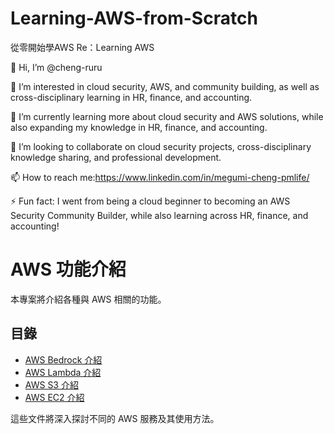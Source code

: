 # Learning-AWS-from-Scratch
從零開始學AWS Re：Learning AWS

👋 Hi, I’m @cheng-ruru

👀 I’m interested in cloud security, AWS, and community building, as well as cross-disciplinary learning in HR, finance, and accounting.

🌱 I’m currently learning more about cloud security and AWS solutions, while also expanding my knowledge in HR, finance, and accounting.

💞️ I’m looking to collaborate on cloud security projects, cross-disciplinary knowledge sharing, and professional development.

📫 How to reach me:https://www.linkedin.com/in/megumi-cheng-pmlife/

⚡ Fun fact: I went from being a cloud beginner to becoming an AWS Security Community Builder, while also learning across HR, finance, and accounting!

# AWS 功能介紹

本專案將介紹各種與 AWS 相關的功能。

## 目錄
- [AWS Bedrock 介紹](AWS-Bedrock)
- [AWS Lambda 介紹](AWS-Lambda.md)
- [AWS S3 介紹](AWS-S3.md)
- [AWS EC2 介紹](AWS-EC2.md)

這些文件將深入探討不同的 AWS 服務及其使用方法。

